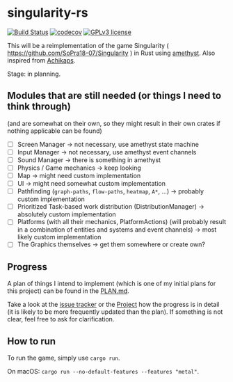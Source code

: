 # singularity-rs
[![Build Status](https://travis-ci.com/singularity-rs/singularity-rs.svg?branch=master)](https://travis-ci.com/singularity-rs/singularity-rs)
[![codecov](https://codecov.io/gh/singularity-rs/singularity-rs/branch/master/graph/badge.svg)](https://codecov.io/gh/singularity-rs/singularity-rs)
[![GPLv3 license](https://img.shields.io/badge/License-GPLv3-blue.svg)](http://perso.crans.org/besson/LICENSE.html)

This will be a reimplementation of the game Singularity ( https://github.com/SoPra18-07/Singularity ) in Rust using [amethyst](https://amethyst.rs/). Also inspired from [Achikaps](https://play.google.com/store/apps/details?id=yio.tro.achikaps).

Stage: in planning.


## Modules that are still needed (or things I need to think through)
(and are somewhat on their own, so they might result in their own crates if nothing applicable can be found)

<!-- - [ ] Units/Sprites (including health-system, spawn till death) -->
- [ ] Screen Manager -> not necessary, use amethyst state machine
- [ ] Input Manager -> not necessary, use amethyst event channels
- [ ] Sound Manager -> there is something in amethyst
- [ ] Physics / Game mechanics -> keep looking
- [ ] Map -> might need custom implementation
- [ ] UI -> might need somewhat custom implementation
- [ ] Pathfinding (`graph-paths`, `flow-paths`, `heatmap`, `A*`, ...) -> probably custom implementation
- [ ] Prioritized Task-based work distribution (DistributionManager) -> absolutely custom implementation
- [ ] Platforms (with all their mechanics, PlatformActions) (will probably result in a combination of entities and systems and event channels) -> most likely custom implementation
- [ ] The Graphics themselves -> get them somewhere or create own?
<!-- - [ ] Seperate Utils (?) -->



## Progress

A plan of things I intend to implement (which is one of my initial plans for this project) can be found in the [PLAN.md](https://github.com/singularity-rs/singularity-rs/blob/master/PLAN.md).

Take a look at the [issue tracker](https://github.com/singularity-rs/singularity-rs/issues) or the [Project](https://github.com/singularity-rs/singularity-rs/projects/1?fullscreen=true) how the progress is in detail (it is likely to be more frequently updated than the plan). If something is not clear, feel free to ask for clarification.



## How to run

To run the game, simply use `cargo run`.


On macOS: `cargo run --no-default-features --features "metal"`.

